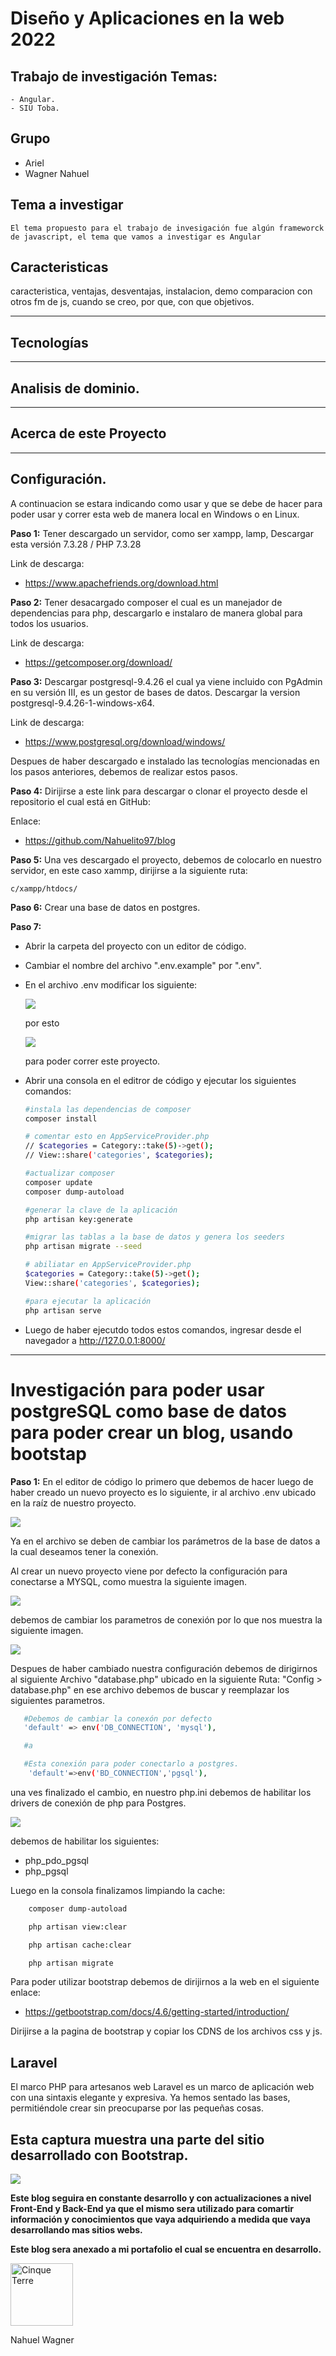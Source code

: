 # Diseño y Aplicaciones en la web 2022


## Trabajo de investigación Temas:

    - Angular.
    - SIU Toba.

    

## Grupo

- Ariel 
- Wagner Nahuel


## Tema a investigar

    El tema propuesto para el trabajo de invesigación fue algún frameworck de javascript, el tema que vamos a investigar es Angular

## Caracteristicas

caracteristica, ventajas, desventajas, instalacion, demo
comparacion con otros fm de js, cuando se creo, por que, con que objetivos.

    
---
## Tecnologías 



---
## Analisis de dominio.



---

## Acerca de este Proyecto


--- 

## Configuración.
A continuacion se estara indicando como usar y que se debe de hacer para poder usar y correr esta web de manera local en Windows o en Linux.

**Paso 1:** Tener descargado un servidor, como ser xampp, lamp, Descargar esta versión 7.3.28 / PHP 7.3.28

Link de descarga:
    
- https://www.apachefriends.org/download.html

**Paso 2:** Tener desacargado composer el cual es un manejador de dependencias para php, descargarlo e instalaro de manera global para todos los usuarios. 

Link de descarga: 

- https://getcomposer.org/download/

**Paso 3:** Descargar postgresql-9.4.26 el cual ya viene incluido con PgAdmin en su versión III, es un gestor de bases de datos.
Descargar la version postgresql-9.4.26-1-windows-x64.

Link de descarga:
- https://www.postgresql.org/download/windows/



Despues de haber descargado e instalado las tecnologías mencionadas en los pasos anteriores, debemos de realizar estos pasos.

**Paso 4:** Dirijirse a este link para descargar o clonar el proyecto desde el repositorio el cual está en GitHub:

Enlace:
- https://github.com/Nahuelito97/blog

**Paso 5:** Una ves descargado el proyecto, debemos de colocarlo en nuestro servidor, en este caso xammp, dirijirse a la siguiente ruta:
    
    c/xampp/htdocs/

**Paso 6:** Crear una base de datos en postgres.

**Paso 7:** 
- Abrir la carpeta del proyecto con un editor de código.
- Cambiar el nombre del archivo ".env.example" por ".env".
- En el archivo .env modificar los siguiente:
  
    ![](figuras/MYS.jpg)

    por esto

    ![](figuras/env.jpg)

    para poder correr este proyecto.
    
- Abrir una consola en el editror de código y ejecutar los siguientes comandos:
    ```bash
    #instala las dependencias de composer
    composer install

    # comentar esto en AppServiceProvider.php
    // $categories = Category::take(5)->get();
    // View::share('categories', $categories);
    
    #actualizar composer
    composer update
    composer dump-autoload

    #generar la clave de la aplicación
    php artisan key:generate

    #migrar las tablas a la base de datos y genera los seeders
    php artisan migrate --seed

    # abiliatar en AppServiceProvider.php 
    $categories = Category::take(5)->get();
    View::share('categories', $categories);

    #para ejecutar la aplicación 
    php artisan serve
    ``` 
- Luego de haber ejecutdo todos estos comandos, ingresar desde el navegador a http://127.0.0.1:8000/


---
# Investigación para poder usar postgreSQL como base de datos para poder crear un blog, usando bootstap


**Paso 1:** En el editor de código lo primero que debemos de hacer luego de haber creado un nuevo proyecto es lo siguiente, ir al archivo .env ubicado en la raíz de nuestro proyecto.

![](figuras/example.jpg)

Ya en el archivo se deben de cambiar los parámetros de la base de datos a la cual deseamos tener la conexión.

Al crear un nuevo proyecto viene por defecto la configuración para conectarse a MYSQL, como muestra la siguiente imagen.


![](figuras/MYS.jpg)

debemos de cambiar los parametros de conexión por lo que nos muestra la siguiente imagen.

![](figuras/env.jpg)

Despues de haber cambiado nuestra configuración debemos de dirigirnos al siguiente Archivo "database.php" ubicado en la siguiente Ruta: "Config > database.php" en ese archivo debemos de buscar y reemplazar los siguientes parametros.
```bash
   #Debemos de cambiar la conexón por defecto 
   'default' => env('DB_CONNECTION', 'mysql'),

   #a

   #Esta conexión para poder conectarlo a postgres.
    'default'=>env('BD_CONNECTION','pgsql'),

``` 
  
una ves finalizado el cambio, en nuestro php.ini debemos de habilitar los drivers de conexión de php para Postgres.

![](figuras/habilitar.jpg)

debemos de habilitar los siguientes:            

- php_pdo_pgsql
- php_pgsql

Luego en la consola finalizamos limpiando la cache:
```bash
    composer dump-autoload

    php artisan view:clear

    php artisan cache:clear

    php artisan migrate
```

Para poder utilizar bootstrap debemos de dirijirnos a la web en el siguiente enlace:

- https://getbootstrap.com/docs/4.6/getting-started/introduction/


Dirijirse a la pagina de bootstrap y copiar los CDNS de los archivos css y js.

## Laravel

El marco PHP para artesanos web
Laravel es un marco de aplicación web con una sintaxis elegante y expresiva. Ya hemos sentado las bases, permitiéndole crear sin preocuparse por las pequeñas cosas.

## Esta captura muestra una parte del sitio desarrollado con Bootstrap.



![](figuras/posts.jpg)




**Este blog seguira en constante desarrollo y con actualizaciones a nivel Front-End y Back-End ya que el mismo sera utilizado para comartir información y conocimientos que vaya adquiriendo a medida que vaya desarrollando mas sitios webs.**

**Este blog sera anexado a mi portafolio el cual se encuentra en desarrollo.**

<img src="./public/img/brand.png" class="rounded-circle" alt="Cinque Terre" width="100" height="100"> 

<span class="badge badge-warning text-uppercase">Nahuel Wagner</span>